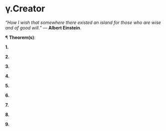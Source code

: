 # γ.Creator
<i>“How I wish that somewhere there existed an island for those who are wise and of good will.”</i> ― <b>Albert Einstein</b>.

¶ <b>Theorem(s)</b>:

<b>1.</b>

<b>2.</b>

<b>3.</b>

<b>4.</b>

<b>5.</b>

<b>6.</b>

<b>7.</b>

<b>8.</b>

<b>9.</b>
